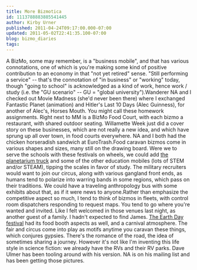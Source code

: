 ```yaml
---
title: More Bizmotica
id: 1113788883885541445
author: Kirby Urner
published: 2011-04-24T09:17:00.000-07:00
updated: 2011-05-02T22:41:35.100-07:00
blog: bizmo_diaries
tags: 
---
```


A BizMo, some may remember, is a "business mobile", and that has various connotations, one of which is you're making some kind of positive contribution to an economy in that "not yet retired" sense.  "Still performing a service" -- that's the connotation of "in business" or "working" today, though "going to school" is acknowledged as a kind of work, hence work / study (i.e. the "GU scenario" -- GU = "global university").Wanderer NA and I checked out Movie Madness (she'd never been there) where I exchanged Fantastic Planet (animation) and Hitler's Last 10 Days (Alec Guinness), for another of Alec's, Horses Mouth.  You might call these homework assignments.  Right next to MM is a BizMo Food Court, with each bizmo a restaurant, with shared outdoor seating.  Willamette Week just did a cover story on these businesses, which are not really a new idea, and which have sprung up all over town, in food courts everywhere.  NA and I both had the chicken horseradish sandwich at EuroTrash.Food caravan bizmos come in various shapes and sizes, many still on the drawing board.  Were we to serve the schools with these festivals on wheels, we could add [the planetarium truck](http://controlroom.blogspot.com/2008/08/escaping-light-pollution.html) and some of the other education mobiles (lots of STEM and/or STEAM), tipping the scales in favor of study.  The military recruiters would want to join our circus, along with various gangland front ends, as humans tend to polarize into warring bands in some regions, which pass on their traditions.  We could have a traveling anthropology bus with some exhibits about that, as if it were news to anyone.Rather than emphasize the competitive aspect so much, I tend to think of bizmos in fleets, with control room dispatchers responding to request maps.  You tend to go where you're wanted and invited.  Like I felt welcomed in those venues last night, as another guest of a family.  I hadn't expected to find James.  [The Earth Day festival](http://controlroom.blogspot.com/2011/04/earthy-day.html) had its food booth aspects as well, and a carnival atmosphere.  The fair and circus come into play as motifs anytime you caravan these things, which conjures gypsies.  There's the romance of the road, the idea of sometimes sharing a journey.  However it's not like I'm inventing this life style in science fiction:  we already have the RVs and their RV parks.  Dave Ulmer has been tooling around with his version.  NA is on his mailing list and has been getting those pictures.